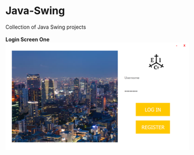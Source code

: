 # Java-Swing
Collection of Java Swing projects
<br>
<br>
**Login Screen One**
![Login screen one](loginOne.png)
